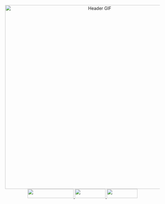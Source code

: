 <div id="header" align="center">
  <picture>
    <!-- Light Themes -->
    <source srcset="assets/gif_MS-transparent.gif" media="(prefers-color-scheme: light)">
    <!-- Dark Themes -->
    <source srcset="assets/gif_MS.gif" media="(prefers-color-scheme: dark)">
    <!-- Default GIF (Fallback) -->
    <img src="assets/gif_MS.gif" alt="Header GIF" style="width: 600px;">
  </picture>
   <div id="badges">
  <a href="sifmanos.github.io">
    <img src="https://img.shields.io/badge/Personal%20WebPage-5d7af3" width="150" height="30"/>
  </a>
   <a href="www.linkedin.com/in/sifmanos">
    <img src="https://img.shields.io/badge/LinkedIn-e4d021" width="100" height="30"/>
  </a>
    <a href="https://www.instagram.com/sifmanos_/">
    <img src="https://img.shields.io/badge/Instagram-dd8ae2" width="100" height="30"/>
  </a>
</div>
</div>

